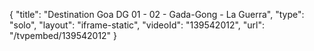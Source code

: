{
    "title": "Destination Goa DG 01 - 02 - Gada-Gong - La Guerra",
    "type": "solo",
    "layout": "iframe-static",
    "videoId": "139542012",
    "url": "\/tvpembed\/139542012"
}